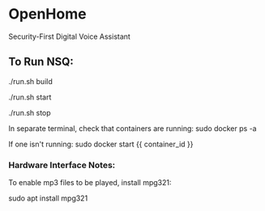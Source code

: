 # OpenHome
Security-First Digital Voice Assistant

## To Run NSQ:
./run.sh build

./run.sh start

./run.sh stop

In separate terminal, check that containers are running: sudo docker ps -a

If one isn't running: sudo docker start {{ container_id }}

### Hardware Interface Notes:
To enable mp3 files to be played, install mpg321:

sudo apt install mpg321